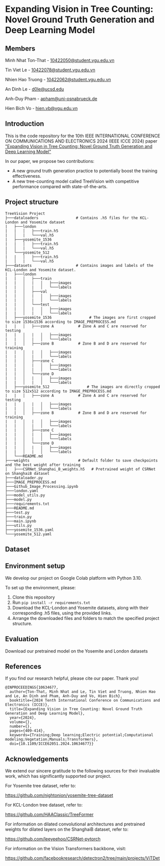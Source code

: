 # Expanding Vision in Tree Counting: Novel Ground Truth Generation and Deep Learning Model

## Members

Minh Nhat Ton-That - 10422050@student.vgu.edu.vn

Tin Viet Le - 10422078@student.vgu.edu.vn

Nhien Hao Truong - 10422062@student.vgu.edu.vn

An Dinh Le - d0le@ucsd.edu

Anh-Duy Pham - apham@uni-osnabrueck.de

Hien Bich Vo - hien.vb@vgu.edu.vn

## Introduction
This is the code repository for the 10th IEEE INTERNATIONAL CONFERENCE ON COMMUNICATIONS AND ELECTRONICS 2024 (IEEE ICCE 2024) paper ["Expanding Vision in
Tree Counting: Novel Ground Truth Generation and Deep Learning Model"](https://ieeexplore.ieee.org/document/10634677) 

In our paper, we propose two contributions:
- A new ground truth generation practice to potentially boost the training effectiveness.
- A new tree-counting model called TreeVision with competitive performance compared with state-of-the-arts.

## Project structure
```
TreeVision Project
├───dataloaders                 # Contains .h5 files for the KCL-London and Yosemite dataset      
|   ├───london                     
|   |   │   ├───train.h5
|   │   |   └───val.h5
|   ├───yosemite_1536                     
|   |   │   ├───train.h5
|   │   |   └───val.h5
│   └───yosemite_512                           
|   |   │   ├───train.h5
|   │   |   └───val.h5
├───datasets                    # Contains images and labels of the KCL-London and Yosemite dataset.
|   ├───london                     
|   |   │   ├───train
|   |   │   |   │   ├───images
|   |   │   |   │   └───labels
|   |   │   ├───val
|   |   │   |   │   ├───images
|   |   │   |   │   └───labels
|   |   │   └───test
|   |   │   |   │   ├───images
|   |   │   |   │   └───labels
│   ├───yosemite_1536                 # The images are first cropped to size 1536x1536 according to IMAGE_PREPROCESS.md     
|   |   │   ├───zone A           # Zone A and C are reserved for testing
|   |   │   |   │   ├───images
|   |   │   |   │   └───labels
|   |   │   ├───zone B           # Zone B and D are reserved for training
|   |   │   |   │   ├───images
|   |   │   |   │   └───labels
|   |   │   ├───zone C
|   |   │   |   │   ├───images
|   |   │   |   │   └───labels
|   |   │   └───zone D
|   |   │   |   │   ├───images
|   |   │   |   │   └───labels
│   ├───yosemite_512                 # The images are directly cropped to size 512x512 according to IMAGE_PREPROCESS.md     
|   |   │   ├───zone A           # Zone A and C are reserved for testing
|   |   │   |   │   ├───images
|   |   │   |   │   └───labels
|   |   │   ├───zone B           # Zone B and D are reserved for training
|   |   │   |   │   ├───images
|   |   │   |   │   └───labels
|   |   │   ├───zone C
|   |   │   |   │   ├───images
|   |   │   |   │   └───labels
|   |   │   └───zone D
|   |   │   |   │   ├───images
|   |   │   |   │   └───labels
│   └───README.md  
├───weights                      # Default folder to save checkpoints and the best weight after training
│   ├───CSRNet_Shanghai_B_weights.h5   # Pretrained weight of CSRNet on ShanghaiB dataset
├───dataloader.py
├───IMAGE_PREPROCESS.md
├───Github_Image_Processing.ipynb
├───london.yaml
├───model_utils.py
├───model.py
├───requirements.txt
├───README.md
├───test.py
├───train.py
├───main.ipynb
├───utils.py
├───yosemite_1536.yaml
└───yosemite_512.yaml                                    
```
## Dataset


## Environment setup
We develop our project on Google Colab platform with Python 3.10.

To set up the environment, please:
 
 1. Clone this repository
 2. Run `pip install -r requirements.txt`
 3. Download the KCL-London and Yosemite datasets, along with their corresponding .h5 files, using the provided links.
 4. Arrange the downloaded files and folders to match the specified project structure.

## Evaluation
Download our pretrained model on the Yosemite and London datasets

[//]: # (Nhiên gắn cái link drive của từng file weight vào lần lượt chữ Yosemite và chữ london)

## References
If you find our research helpful, please cite our paper. Thank you!
```
@INPROCEEDINGS{10634677,
  author={Ton-That, Minh Nhat and Le, Tin Viet and Truong, Nhien Hao and Le, An Dinh and Pham, Anh-Duy and Vo, Hien Bich},
  booktitle={2024 Tenth International Conference on Communications and Electronics (ICCE)}, 
  title={Expanding Vision in Tree Counting: Novel Ground Truth Generation and Deep Learning Model}, 
  year={2024},
  volume={},
  number={},
  pages={409-414},
  keywords={Training;Deep learning;Electric potential;Computational modeling;Vegetation;Manuals;Transformers},
  doi={10.1109/ICCE62051.2024.10634677}}
```

## Acknowledgements
We extend our sincere gratitude to the following sources for their invaluable work, which has significantly supported our project.

For Yosemite tree dataset, refer to:

https://github.com/nightonion/yosemite-tree-dataset

For KCL-London tree dataset, refer to:

https://github.com/HAAClassic/TreeFormer

For information on dilated convolutional architectures and pretrained weights for dilated layers on the ShanghaiB dataset, refer to:

https://github.com/leeyeehoo/CSRNet-pytorch

For information on the Vision Transformers backbone, visit:

https://github.com/facebookresearch/detectron2/tree/main/projects/ViTDet
